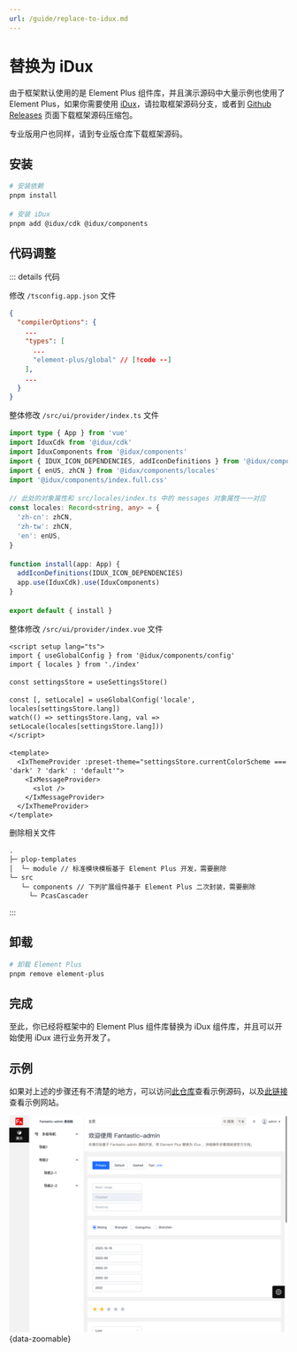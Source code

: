 ```yaml
---
url: /guide/replace-to-idux.md
---
```

# 替换为 iDux

由于框架默认使用的是 Element Plus 组件库，并且演示源码中大量示例也使用了 Element Plus，如果你需要使用 [iDux](https://idux.site/)，请拉取框架源码分支，或者到 [Github Releases](https://github.com/kpu-admin/web/releases) 页面下载框架源码压缩包。

专业版用户也同样，请到专业版仓库下载框架源码。

## 安装

```sh
# 安装依赖
pnpm install

# 安装 iDux
pnpm add @idux/cdk @idux/components
```

## 代码调整

::: details 代码

修改 `/tsconfig.app.json` 文件

```json
{
  "compilerOptions": {
    ...
    "types": [
      ...
      "element-plus/global" // [!code --]
    ],
    ...
  }
}
```

整体修改 `/src/ui/provider/index.ts` 文件

```ts
import type { App } from 'vue'
import IduxCdk from '@idux/cdk'
import IduxComponents from '@idux/components'
import { IDUX_ICON_DEPENDENCIES, addIconDefinitions } from '@idux/components/icon'
import { enUS, zhCN } from '@idux/components/locales'
import '@idux/components/index.full.css'

// 此处的对象属性和 src/locales/index.ts 中的 messages 对象属性一一对应
const locales: Record<string, any> = {
  'zh-cn': zhCN,
  'zh-tw': zhCN,
  'en': enUS,
}

function install(app: App) {
  addIconDefinitions(IDUX_ICON_DEPENDENCIES)
  app.use(IduxCdk).use(IduxComponents)
}

export default { install }
```

整体修改 `/src/ui/provider/index.vue` 文件

```vue
<script setup lang="ts">
import { useGlobalConfig } from '@idux/components/config'
import { locales } from './index'

const settingsStore = useSettingsStore()

const [, setLocale] = useGlobalConfig('locale', locales[settingsStore.lang])
watch(() => settingsStore.lang, val => setLocale(locales[settingsStore.lang]))
</script>

<template>
  <IxThemeProvider :preset-theme="settingsStore.currentColorScheme === 'dark' ? 'dark' : 'default'">
    <IxMessageProvider>
      <slot />
    </IxMessageProvider>
  </IxThemeProvider>
</template>
```

删除相关文件

```
.
├─ plop-templates
│  └─ module // 标准模块模板基于 Element Plus 开发，需要删除
└─ src
   └─ components // 下列扩展组件基于 Element Plus 二次封装，需要删除
     └─ PcasCascader
```

:::

## 卸载

```sh
# 卸载 Element Plus
pnpm remove element-plus
```

## 完成

至此，你已经将框架中的 Element Plus 组件库替换为 iDux 组件库，并且可以开始使用 iDux 进行业务开发了。

## 示例

如果对上述的步骤还有不清楚的地方，可以访问[此仓库](https://github.com/kpu-admin/web/tree/idux-example)查看示例源码，以及[此链接](https://kpu-admin.kpui.top/idux-example/)查看示例网站。

![](/ui-idux.png){data-zoomable}
